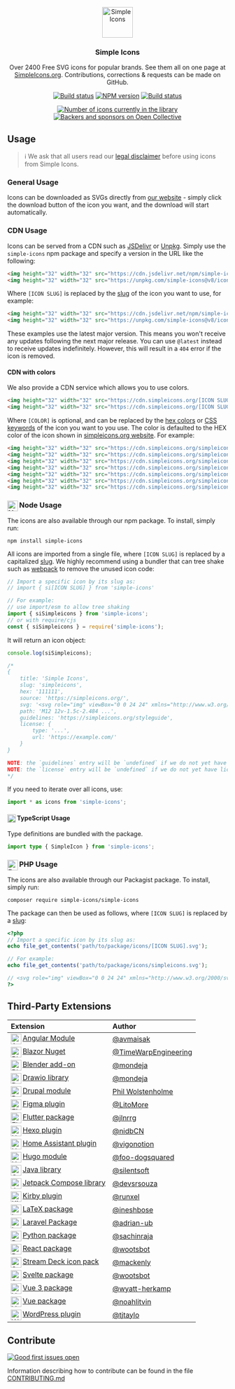 <p align="center">
<picture><source media="(prefers-color-scheme: dark)" srcset="https://raw.githubusercontent.com/simple-icons/simple-icons/develop/assets/readme/simpleicons-white.svg"><source media="(prefers-color-scheme: light)" srcset="https://raw.githubusercontent.com/simple-icons/simple-icons/develop/icons/simpleicons.svg"><img src="https://raw.githubusercontent.com/simple-icons/simple-icons/develop/icons/simpleicons.svg" alt="Simple Icons" width=70></picture>
<h3 align="center">Simple Icons</h3>
<p align="center">
Over 2400 Free SVG icons for popular brands. See them all on one page at <a href="https://simpleicons.org">SimpleIcons.org</a>. Contributions, corrections & requests can be made on GitHub.</p>
</p>

<p align="center">
<a href="https://github.com/simple-icons/simple-icons/actions?query=workflow%3AVerify+branch%3Adevelop"><img src="https://img.shields.io/github/actions/workflow/status/simple-icons/simple-icons/verify.yml?branch=develop&logo=github&label=tests" alt="Build status"/></a>
<a href="https://www.npmjs.com/package/simple-icons"><img src="https://img.shields.io/npm/v/simple-icons.svg?logo=npm" alt="NPM version"/></a>
<a href="https://packagist.org/packages/simple-icons/simple-iactions/cons"><img src="https://img.shields.io/packagist/v/simple-icons/simple-icons?logo=packagist&logoColor=white" alt="Build status"/></a>
</p>
<p align="center">
<a href="https://simpleicons.org"><img src="https://img.shields.io/badge/dynamic/json?color=informational&label=icons&prefix=%20&logo=simpleicons&query=%24.icons.length&url=https%3A%2F%2Fraw.githubusercontent.com%2Fsimple-icons%2Fsimple-icons%2Fdevelop%2F_data%2Fsimple-icons.json" alt="Number of icons currently in the library"/></a>
<a href="https://opencollective.com/simple-icons"><img src="https://img.shields.io/opencollective/all/simple-icons?logo=opencollective" alt="Backers and sponsors on Open Collective"/></a>
</p>

## Usage

> :information_source: We ask that all users read our [legal disclaimer](./DISCLAIMER.md) before using icons from Simple Icons.

### General Usage

Icons can be downloaded as SVGs directly from [our website](https://simpleicons.org/) - simply click the download button of the icon you want, and the download will start automatically.

### CDN Usage

Icons can be served from a CDN such as [JSDelivr](https://www.jsdelivr.com/package/npm/simple-icons) or [Unpkg](https://unpkg.com/browse/simple-icons/). Simply use the `simple-icons` npm package and specify a version in the URL like the following:

```html
<img height="32" width="32" src="https://cdn.jsdelivr.net/npm/simple-icons@v8/icons/[ICON SLUG].svg" />
<img height="32" width="32" src="https://unpkg.com/simple-icons@v8/icons/[ICON SLUG].svg" />
```

Where `[ICON SLUG]` is replaced by the [slug] of the icon you want to use, for example:

```html
<img height="32" width="32" src="https://cdn.jsdelivr.net/npm/simple-icons@v8/icons/simpleicons.svg" />
<img height="32" width="32" src="https://unpkg.com/simple-icons@v8/icons/simpleicons.svg" />
```

These examples use the latest major version. This means you won't receive any updates following the next major release. You can use `@latest` instead to receive updates indefinitely. However, this will result in a `404` error if the icon is removed.

#### CDN with colors

We also provide a CDN service which allows you to use colors.

```html
<img height="32" width="32" src="https://cdn.simpleicons.org/[ICON SLUG]" />
<img height="32" width="32" src="https://cdn.simpleicons.org/[ICON SLUG]/[COLOR]" />
```

Where `[COLOR]` is optional, and can be replaced by the [hex colors](https://developer.mozilla.org/en-US/docs/Web/CSS/hex-color) or [CSS keywords](https://www.w3.org/wiki/CSS/Properties/color/keywords) of the icon you want to you use. The color is defaulted to the HEX color of the icon shown in [simpleicons.org website](https://simpleicons.org). For example:

```html
<img height="32" width="32" src="https://cdn.simpleicons.org/simpleicons" />
<img height="32" width="32" src="https://cdn.simpleicons.org/simpleicons/gray" />
<img height="32" width="32" src="https://cdn.simpleicons.org/simpleicons/hotpink" />
<img height="32" width="32" src="https://cdn.simpleicons.org/simpleicons/0cf" />
<img height="32" width="32" src="https://cdn.simpleicons.org/simpleicons/0cf9" />
<img height="32" width="32" src="https://cdn.simpleicons.org/simpleicons/00ccff" />
<img height="32" width="32" src="https://cdn.simpleicons.org/simpleicons/00ccff99" />
```

### Node Usage <picture><source media="(prefers-color-scheme: dark)" srcset="https://raw.githubusercontent.com/simple-icons/simple-icons/develop/assets/readme/nodedotjs-white.svg"><source media="(prefers-color-scheme: light)" srcset="https://raw.githubusercontent.com/simple-icons/simple-icons/develop/icons/nodedotjs.svg"><img src="https://raw.githubusercontent.com/simple-icons/simple-icons/develop/icons/nodedotjs.svg" alt="Node" align=left width=24></picture>

The icons are also available through our npm package. To install, simply run:

```shell
npm install simple-icons
```

All icons are imported from a single file, where `[ICON SLUG]` is replaced by a capitalized [slug]. We highly recommend using a bundler that can tree shake such as [webpack](https://webpack.js.org/) to remove the unused icon code:
```javascript
// Import a specific icon by its slug as:
// import { si[ICON SLUG] } from 'simple-icons'

// For example:
// use import/esm to allow tree shaking
import { siSimpleicons } from 'simple-icons';
// or with require/cjs
const { siSimpleicons } = require('simple-icons');
```

It will return an icon object:

```javascript
console.log(siSimpleicons);

/*
{
    title: 'Simple Icons',
    slug: 'simpleicons',
    hex: '111111',
    source: 'https://simpleicons.org/',
    svg: '<svg role="img" viewBox="0 0 24 24" xmlns="http://www.w3.org/2000/svg">...</svg>',
    path: 'M12 12v-1.5c-2.484 ...',
    guidelines: 'https://simpleicons.org/styleguide',
    license: {
        type: '...',
        url: 'https://example.com/'
    }
}

NOTE: the `guidelines` entry will be `undefined` if we do not yet have guidelines for the icon.
NOTE: the `license` entry will be `undefined` if we do not yet have license data for the icon.
*/
```

If you need to iterate over all icons, use:

```javascript
import * as icons from 'simple-icons';
```

#### TypeScript Usage <picture><source media="(prefers-color-scheme: dark)" srcset="https://raw.githubusercontent.com/simple-icons/simple-icons/develop/assets/readme/typescript-white.svg"><source media="(prefers-color-scheme: light)" srcset="https://raw.githubusercontent.com/simple-icons/simple-icons/develop/icons/typescript.svg"><img src="https://raw.githubusercontent.com/simple-icons/simple-icons/develop/icons/typescript.svg" alt="Typescript" align=left width=19 height=19></picture>

Type definitions are bundled with the package.

```typescript
import type { SimpleIcon } from 'simple-icons';
```

### PHP Usage <picture><source media="(prefers-color-scheme: dark)" srcset="https://raw.githubusercontent.com/simple-icons/simple-icons/develop/assets/readme/php-white.svg"><source media="(prefers-color-scheme: light)" srcset="https://raw.githubusercontent.com/simple-icons/simple-icons/develop/icons/php.svg"><img src="https://raw.githubusercontent.com/simple-icons/simple-icons/develop/icons/php.svg" alt="Php" align=left width=24 height=24></picture>

The icons are also available through our Packagist package. To install, simply run:

```shell
composer require simple-icons/simple-icons
```

The package can then be used as follows, where `[ICON SLUG]` is replaced by a [slug]:

```php
<?php
// Import a specific icon by its slug as:
echo file_get_contents('path/to/package/icons/[ICON SLUG].svg');

// For example:
echo file_get_contents('path/to/package/icons/simpleicons.svg');

// <svg role="img" viewBox="0 0 24 24" xmlns="http://www.w3.org/2000/svg">...</svg>
?>
```

## Third-Party Extensions

| Extension | Author |
| :-- | :-- |
| <picture><source media="(prefers-color-scheme: dark)" srcset="https://raw.githubusercontent.com/simple-icons/simple-icons/develop/assets/readme/angular-white.svg"><source media="(prefers-color-scheme: light)" srcset="https://raw.githubusercontent.com/simple-icons/simple-icons/develop/icons/angular.svg"><img src="https://raw.githubusercontent.com/simple-icons/simple-icons/develop/icons/angular.svg" alt="Angular" align=left width=24 height=24></picture> [Angular Module](https://github.com/avmaisak/ngx-simple-icons) | [@avmaisak](https://github.com/avmaisak) |
| <picture><source media="(prefers-color-scheme: dark)" srcset="https://raw.githubusercontent.com/simple-icons/simple-icons/develop/assets/readme/blazor-white.svg"><source media="(prefers-color-scheme: light)" srcset="https://raw.githubusercontent.com/simple-icons/simple-icons/develop/icons/blazor.svg"><img src="https://raw.githubusercontent.com/simple-icons/simple-icons/develop/icons/blazor.svg" alt="Blazor" align=left width=24 height=24></picture> [Blazor Nuget](https://github.com/TimeWarpEngineering/timewarp-simple-icons) | [@TimeWarpEngineering](https://github.com/TimeWarpEngineering) |
| <picture><source media="(prefers-color-scheme: dark)" srcset="https://raw.githubusercontent.com/simple-icons/simple-icons/develop/assets/readme/blender-white.svg"><source media="(prefers-color-scheme: light)" srcset="https://raw.githubusercontent.com/simple-icons/simple-icons/develop/icons/blender.svg"><img src="https://raw.githubusercontent.com/simple-icons/simple-icons/develop/icons/blender.svg" alt="Blender" align=left width=24 height=24></picture> [Blender add-on](https://github.com/mondeja/simple-icons-blender) | [@mondeja](https://github.com/mondeja) |
| <picture><source media="(prefers-color-scheme: dark)" srcset="https://raw.githubusercontent.com/simple-icons/simple-icons/develop/assets/readme/diagramsdotnet-white.svg"><source media="(prefers-color-scheme: light)" srcset="https://raw.githubusercontent.com/simple-icons/simple-icons/develop/icons/diagramsdotnet.svg"><img src="https://raw.githubusercontent.com/simple-icons/simple-icons/develop/icons/diagramsdotnet.svg" alt="Drawio" align=left width=24 height=24></picture> [Drawio library](https://github.com/mondeja/simple-icons-drawio) | [@mondeja](https://github.com/mondeja) |
| <picture><source media="(prefers-color-scheme: dark)" srcset="https://raw.githubusercontent.com/simple-icons/simple-icons/develop/assets/readme/drupal-white.svg"><source media="(prefers-color-scheme: light)" srcset="https://raw.githubusercontent.com/simple-icons/simple-icons/develop/icons/drupal.svg"><img src="https://raw.githubusercontent.com/simple-icons/simple-icons/develop/icons/drupal.svg" alt="Drupal" align=left width=24 height=24></picture> [Drupal module](https://www.drupal.org/project/simple_icons) | [Phil Wolstenholme](https://www.drupal.org/u/phil-wolstenholme) |
| <picture><source media="(prefers-color-scheme: dark)" srcset="https://raw.githubusercontent.com/simple-icons/simple-icons/develop/assets/readme/figma-white.svg"><source media="(prefers-color-scheme: light)" srcset="https://raw.githubusercontent.com/simple-icons/simple-icons/develop/icons/figma.svg"><img src="https://raw.githubusercontent.com/simple-icons/simple-icons/develop/icons/figma.svg" alt="Figma" align=left width=24 height=24></picture> [Figma plugin](https://www.figma.com/community/plugin/1149614463603005908/Simple-Icons) | [@LitoMore](https://github.com/LitoMore) |
| <picture><source media="(prefers-color-scheme: dark)" srcset="https://raw.githubusercontent.com/simple-icons/simple-icons/develop/assets/readme/flutter-white.svg"><source media="(prefers-color-scheme: light)" srcset="https://raw.githubusercontent.com/simple-icons/simple-icons/develop/icons/flutter.svg"><img src="https://raw.githubusercontent.com/simple-icons/simple-icons/develop/icons/flutter.svg" alt="Flutter" align=left width=24 height=24></picture> [Flutter package](https://pub.dev/packages/simple_icons) | [@jlnrrg](https://jlnrrg.github.io/) |
| <picture><source media="(prefers-color-scheme: dark)" srcset="https://raw.githubusercontent.com/simple-icons/simple-icons/develop/assets/readme/hexo-white.svg"><source media="(prefers-color-scheme: light)" srcset="https://raw.githubusercontent.com/simple-icons/simple-icons/develop/icons/hexo.svg"><img src="https://raw.githubusercontent.com/simple-icons/simple-icons/develop/icons/hexo.svg" alt="Hexo" align=left width=24 height=24></picture> [Hexo plugin](https://github.com/nidbCN/hexo-simpleIcons) | [@nidbCN](https://github.com/nidbCN/) |
| <picture><source media="(prefers-color-scheme: dark)" srcset="https://raw.githubusercontent.com/simple-icons/simple-icons/develop/assets/readme/homeassistant-white.svg"><source media="(prefers-color-scheme: light)" srcset="https://raw.githubusercontent.com/simple-icons/simple-icons/develop/icons/homeassistant.svg"><img src="https://raw.githubusercontent.com/simple-icons/simple-icons/develop/icons/homeassistant.svg" alt="Home Assistant" align=left width=24 height=24></picture> [Home Assistant plugin](https://github.com/vigonotion/hass-simpleicons) | [@vigonotion](https://github.com/vigonotion/) |
| <picture><source media="(prefers-color-scheme: dark)" srcset="https://raw.githubusercontent.com/simple-icons/simple-icons/develop/assets/readme/hugo-white.svg"><source media="(prefers-color-scheme: light)" srcset="https://raw.githubusercontent.com/simple-icons/simple-icons/develop/icons/hugo.svg"><img src="https://raw.githubusercontent.com/simple-icons/simple-icons/develop/icons/hugo.svg" alt="Hugo" align=left width=24 height=24></picture> [Hugo module](https://github.com/foo-dogsquared/hugo-mod-simple-icons) | [@foo-dogsquared](https://github.com/foo-dogsquared) |
| <picture><source media="(prefers-color-scheme: dark)" srcset="https://raw.githubusercontent.com/simple-icons/simple-icons/develop/assets/readme/openjdk-white.svg"><source media="(prefers-color-scheme: light)" srcset="https://raw.githubusercontent.com/simple-icons/simple-icons/develop/icons/openjdk.svg"><img src="https://raw.githubusercontent.com/simple-icons/simple-icons/develop/icons/openjdk.svg" alt="OpenJDK" align=left width=24 height=24></picture> [Java library](https://github.com/silentsoft/simpleicons4j) | [@silentsoft](https://github.com/silentsoft) |
| <picture><source media="(prefers-color-scheme: dark)" srcset="https://raw.githubusercontent.com/simple-icons/simple-icons/develop/assets/readme/jetpackcompose-white.svg"><source media="(prefers-color-scheme: light)" srcset="https://raw.githubusercontent.com/simple-icons/simple-icons/develop/icons/jetpackcompose.svg"><img src="https://raw.githubusercontent.com/simple-icons/simple-icons/develop/icons/jetpackcompose.svg" alt="Jetpack Compose" align=left width=24 height=24></picture> [Jetpack Compose library](https://github.com/DevSrSouza/compose-icons) | [@devsrsouza](https://github.com/devsrsouza/) |
| <picture><source media="(prefers-color-scheme: dark)" srcset="https://raw.githubusercontent.com/simple-icons/simple-icons/develop/assets/readme/kirby-white.svg"><source media="(prefers-color-scheme: light)" srcset="https://raw.githubusercontent.com/simple-icons/simple-icons/develop/icons/kirby.svg"><img src="https://raw.githubusercontent.com/simple-icons/simple-icons/develop/icons/kirby.svg" alt="Kirby" align=left width=24 height=24></picture> [Kirby plugin](https://github.com/runxel/kirby3-simpleicons) | [@runxel](https://github.com/runxel) |
| <picture><source media="(prefers-color-scheme: dark)" srcset="https://raw.githubusercontent.com/simple-icons/simple-icons/develop/assets/readme/latex-white.svg"><source media="(prefers-color-scheme: light)" srcset="https://raw.githubusercontent.com/simple-icons/simple-icons/develop/icons/latex.svg"><img src="https://raw.githubusercontent.com/simple-icons/simple-icons/develop/icons/latex.svg" alt="LaTeX" align=left width=24 height=24></picture> [LaTeX package](https://github.com/ineshbose/simple-icons-latex) | [@ineshbose](https://github.com/ineshbose) |
| <picture><source media="(prefers-color-scheme: dark)" srcset="https://raw.githubusercontent.com/simple-icons/simple-icons/develop/assets/readme/laravel-white.svg"><source media="(prefers-color-scheme: light)" srcset="https://raw.githubusercontent.com/simple-icons/simple-icons/develop/icons/laravel.svg"><img src="https://raw.githubusercontent.com/simple-icons/simple-icons/develop/icons/laravel.svg" alt="Laravel" align=left width=24 height=24></picture> [Laravel Package](https://github.com/ublabs/blade-simple-icons) | [@adrian-ub](https://github.com/adrian-ub) |
| <picture><source media="(prefers-color-scheme: dark)" srcset="https://raw.githubusercontent.com/simple-icons/simple-icons/develop/assets/readme/python-white.svg"><source media="(prefers-color-scheme: light)" srcset="https://raw.githubusercontent.com/simple-icons/simple-icons/develop/icons/python.svg"><img src="https://raw.githubusercontent.com/simple-icons/simple-icons/develop/icons/python.svg" alt="Python" align=left width=24 height=24></picture> [Python package](https://github.com/sachinraja/simple-icons-py) | [@sachinraja](https://github.com/sachinraja) |
| <picture><source media="(prefers-color-scheme: dark)" srcset="https://raw.githubusercontent.com/simple-icons/simple-icons/develop/assets/readme/react-white.svg"><source media="(prefers-color-scheme: light)" srcset="https://raw.githubusercontent.com/simple-icons/simple-icons/develop/icons/react.svg"><img src="https://raw.githubusercontent.com/simple-icons/simple-icons/develop/icons/react.svg" alt="React" align=left width=24 height=24></picture> [React package](https://github.com/icons-pack/react-simple-icons) | [@wootsbot](https://github.com/wootsbot) |
| <picture><source media="(prefers-color-scheme: dark)" srcset="https://raw.githubusercontent.com/simple-icons/simple-icons/develop/assets/readme/elgato-white.svg"><source media="(prefers-color-scheme: light)" srcset="https://raw.githubusercontent.com/simple-icons/simple-icons/develop/icons/elgato.svg"><img src="https://raw.githubusercontent.com/simple-icons/simple-icons/develop/icons/elgato.svg" alt="Stream Deck" align=left width=24 height=24></picture> [Stream Deck icon pack](https://github.com/mackenly/simple-icons-stream-deck) | [@mackenly](https://github.com/mackenly) |
| <picture><source media="(prefers-color-scheme: dark)" srcset="https://raw.githubusercontent.com/simple-icons/simple-icons/develop/assets/readme/svelte-white.svg"><source media="(prefers-color-scheme: light)" srcset="https://raw.githubusercontent.com/simple-icons/simple-icons/develop/icons/svelte.svg"><img src="https://raw.githubusercontent.com/simple-icons/simple-icons/develop/icons/svelte.svg" alt="Svelte" align=left width=24 height=24></picture> [Svelte package](https://github.com/icons-pack/svelte-simple-icons) | [@wootsbot](https://github.com/wootsbot) |
| <picture><source media="(prefers-color-scheme: dark)" srcset="https://raw.githubusercontent.com/simple-icons/simple-icons/develop/assets/readme/vuedotjs-white.svg"><source media="(prefers-color-scheme: light)" srcset="https://raw.githubusercontent.com/simple-icons/simple-icons/develop/icons/vuedotjs.svg"><img src="https://raw.githubusercontent.com/simple-icons/simple-icons/develop/icons/vuedotjs.svg" alt="Vue" align=left width=24 height=24></picture> [Vue 3 package](https://github.com/wyatt-herkamp/vue3-simple-icons) | [@wyatt-herkamp](https://github.com/wyatt-herkamp) |
| <picture><source media="(prefers-color-scheme: dark)" srcset="https://raw.githubusercontent.com/simple-icons/simple-icons/develop/assets/readme/vuedotjs-white.svg"><source media="(prefers-color-scheme: light)" srcset="https://raw.githubusercontent.com/simple-icons/simple-icons/develop/icons/vuedotjs.svg"><img src="https://raw.githubusercontent.com/simple-icons/simple-icons/develop/icons/vuedotjs.svg" alt="Vue" align=left width=24 height=24></picture> [Vue package](https://github.com/mainvest/vue-simple-icons) | [@noahlitvin](https://github.com/noahlitvin) |
| <picture><source media="(prefers-color-scheme: dark)" srcset="https://raw.githubusercontent.com/simple-icons/simple-icons/develop/assets/readme/wordpress-white.svg"><source media="(prefers-color-scheme: light)" srcset="https://raw.githubusercontent.com/simple-icons/simple-icons/develop/icons/wordpress.svg"><img src="https://raw.githubusercontent.com/simple-icons/simple-icons/develop/icons/wordpress.svg" alt="Wordpress" align=left width=24 height=24></picture> [WordPress plugin](https://wordpress.org/plugins/simple-icons/) | [@tjtaylo](https://github.com/tjtaylo) |

## Contribute

[![Good first issues open](https://img.shields.io/github/issues/simple-icons/simple-icons/good%20first%20issue?label=good%20first%20issues&logo=git&logoColor=white)](https://github.com/simple-icons/simple-icons/labels/good%20first%20issue)

Information describing how to contribute can be found in the file [CONTRIBUTING.md](https://github.com/simple-icons/simple-icons/blob/develop/CONTRIBUTING.md)

[slug]: https://github.com/simple-icons/simple-icons/blob/master/slugs.md
